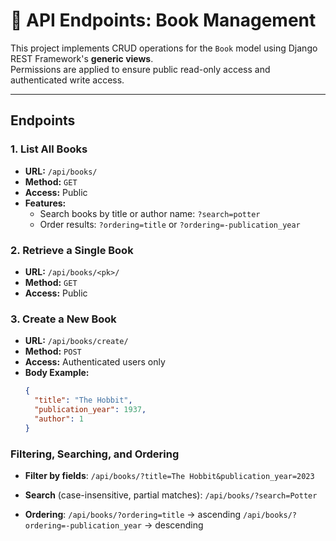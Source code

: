 # 📘 API Endpoints: Book Management

This project implements CRUD operations for the `Book` model using Django REST Framework's **generic views**.  
Permissions are applied to ensure public read-only access and authenticated write access.

---

## Endpoints

### 1. List All Books
- **URL:** `/api/books/`
- **Method:** `GET`
- **Access:** Public
- **Features:**
  - Search books by title or author name: `?search=potter`
  - Order results: `?ordering=title` or `?ordering=-publication_year`

### 2. Retrieve a Single Book
- **URL:** `/api/books/<pk>/`
- **Method:** `GET`
- **Access:** Public

### 3. Create a New Book
- **URL:** `/api/books/create/`
- **Method:** `POST`
- **Access:** Authenticated users only
- **Body Example:**
  ```json
  {
    "title": "The Hobbit",
    "publication_year": 1937,
    "author": 1
  }


### Filtering, Searching, and Ordering

- **Filter by fields**:
  `/api/books/?title=The Hobbit&publication_year=2023`

- **Search** (case-insensitive, partial matches):
  `/api/books/?search=Potter`

- **Ordering**:
  `/api/books/?ordering=title` → ascending
  `/api/books/?ordering=-publication_year` → descending
